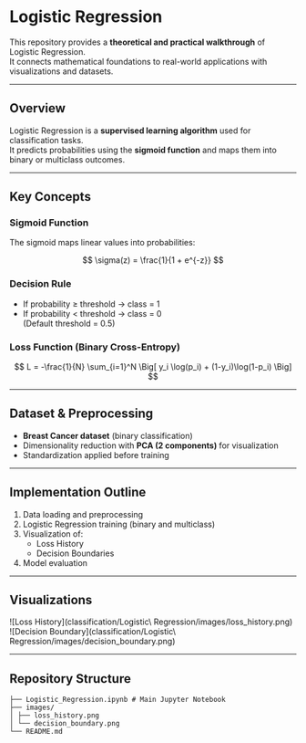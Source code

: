 # Logistic Regression

This repository provides a **theoretical and practical walkthrough** of Logistic Regression.  
It connects mathematical foundations to real-world applications with visualizations and datasets.

---

## Overview

Logistic Regression is a **supervised learning algorithm** used for classification tasks.  
It predicts probabilities using the **sigmoid function** and maps them into binary or multiclass outcomes.

---

## Key Concepts

### Sigmoid Function
The sigmoid maps linear values into probabilities:
  
$$
\sigma(z) = \frac{1}{1 + e^{-z}}
$$

### Decision Rule
- If probability ≥ threshold → class = 1  
- If probability < threshold → class = 0  
(Default threshold = 0.5)

### Loss Function (Binary Cross-Entropy)

$$
L = -\frac{1}{N} \sum_{i=1}^N \Big[ y_i \log(p_i) + (1-y_i)\log(1-p_i) \Big]
$$

---

##  Dataset & Preprocessing

- **Breast Cancer dataset** (binary classification)  
- Dimensionality reduction with **PCA (2 components)** for visualization  
- Standardization applied before training

---

## Implementation Outline

1. Data loading and preprocessing  
2. Logistic Regression training (binary and multiclass)  
3. Visualization of:
   - Loss History
   - Decision Boundaries  
4. Model evaluation

---

## Visualizations

![Loss History](classification/Logistic\ Regression/images/loss_history.png)
![Decision Boundary](classification/Logistic\ Regression/images/decision_boundary.png)


---

## Repository Structure
```
├── Logistic_Regression.ipynb # Main Jupyter Notebook
├── images/
│ ├── loss_history.png
│ └── decision_boundary.png
└── README.md
```
